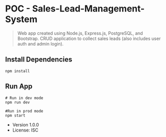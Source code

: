 # POC - Sales-Lead-Management-System

> Web app created using Node.js, Express.js, PostgreSQL, and Bootstrap.
> CRUD application to collect sales leads (also includes user auth and admin login).

## Install Dependencies
```
npm install
```

## Run App
```
# Run in dev mode
npm run dev

#Run in prod mode
npm start
```

- Version 1.0.0
- License: ISC
